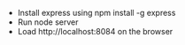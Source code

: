 - Install express using npm install -g express
- Run node server
- Load http://localhost:8084 on the browser

